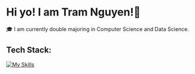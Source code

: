 # Hi yo! I am Tram Nguyen!👋

🎓 I am currently double majoring in Computer Science and Data Science.


## Tech Stack:
[![My Skills](https://skillicons.dev/icons?i=js,html,css,wasm)](https://skillicons.dev)

<!--
**tramnguyen200681/tramnguyen200681** is a ✨ _special_ ✨ repository because its `README.md` (this file) appears on your GitHub profile.

Here are some ideas to get you started:

- 🔭 I’m currently working on ...
- 🌱 I’m currently learning ...
- 👯 I’m looking to collaborate on ...
- 🤔 I’m looking for help with ...
- 💬 Ask me about ...
- 📫 How to reach me: ...
- 😄 Pronouns: ...
- ⚡ Fun fact: ...
-->
